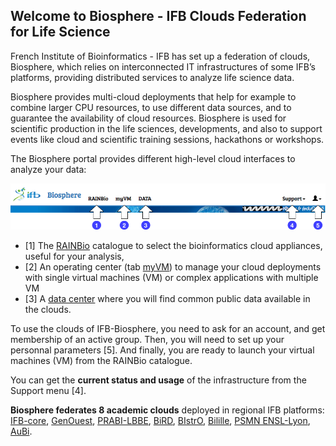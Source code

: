 ## Welcome to Biosphere - IFB Clouds Federation for Life Science

French Institute of Bioinformatics - IFB has set up a federation of clouds, Biosphere, which relies on interconnected IT infrastructures of some IFB’s platforms, providing distributed services to analyze life science data.

Biosphere provides multi-cloud deployments that help for example to combine larger CPU resources, to use different data sources, and to guarantee the availability of cloud resources. Biosphere is used for scientific production in the life sciences, developments, and also to support events like cloud and scientific training sessions, hackathons or workshops.

The Biosphere portal provides different high-level cloud interfaces to analyze your data:

![Biosphere portal top banner](https://raw.githubusercontent.com/IFB-ElixirFr/biosphere/master/assets/img/biosphere-portal-top.png)

* [1] The [RAINBio](https://biosphere.france-bioinformatique.fr/catalogue) catalogue to select the bioinformatics cloud appliances, useful for your analysis,
* [2] An operating center (tab [myVM](https://biosphere.france-bioinformatique.fr/cloud)) to manage your cloud deployments with single virtual machines (VM) or complex applications with multiple VM
* [3] A [data center](https://biosphere.france-bioinformatique.fr/catalogue/data) where you will find common public data available in the clouds.

To use the clouds of IFB-Biosphere, you need to ask for an account, and get membership of an active group. Then, you will need to set up your personnal parameters [5]. And finally, you are ready to launch your virtual machines (VM) from the RAINBio catalogue.

You can get the **current status and usage** of the infrastructure from the Support menu [4].

**Biosphere federates 8 academic clouds** deployed in regional IFB platforms:
[IFB-core](https://www.france-bioinformatique.fr/fr/core),
[GenOuest](https://www.france-bioinformatique.fr/fr/plateformes/genouest),
[PRABI-LBBE](https://www.france-bioinformatique.fr/fr/plateformes/prabi-doua),
[BiRD](https://www.france-bioinformatique.fr/fr/plateformes/bird),
[BIstrO](https://www.france-bioinformatique.fr/fr/plateformes/bistro),
[Bilille](https://www.france-bioinformatique.fr/fr/plateformes/bilille),
[PSMN ENSL-Lyon](http://www.ens-lyon.fr/PSMN/doku.php),
[AuBi](https://www.france-bioinformatique.fr/fr/plateformes/aubi).